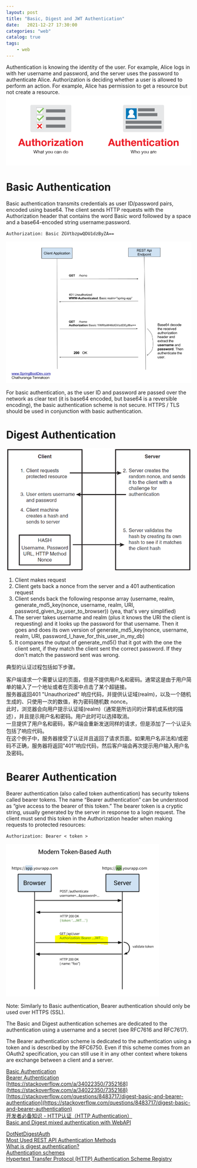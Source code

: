 ```yaml
---                
layout: post            
title: "Basic, Digest and JWT Authentication"                
date:   2021-12-27 17:30:00                 
categories: "web"                
catalog: true                
tags:                 
    - web                
---      
```


Authentication is knowing the identity of the user. For example, Alice logs in with her username and password, and the server uses the password to authenticate Alice.
Authorization is deciding whether a user is allowed to perform an action. For example, Alice has permission to get a resource but not create a resource.
![img](https://github.com/kerwenzhang/kerwenzhang.github.io/blob/master/_posts/image/auth.png?raw=true)  

# Basic Authentication

Basic authentication transmits credentials as user ID/password pairs, encoded using base64. The client sends HTTP requests with the Authorization header that contains the word Basic word followed by a space and a base64-encoded string username:password.  

    Authorization: Basic ZGVtbzpwQDU1dzByZA==

![img](https://github.com/kerwenzhang/kerwenzhang.github.io/blob/master/_posts/image/basicAu.png?raw=true)  

For basic authentication, as the user ID and password are passed over the network as clear text (it is base64 encoded, but base64 is a reversible encoding), the basic authentication scheme is not secure. HTTPS / TLS should be used in conjunction with basic authentication.  

# Digest Authentication

![img](https://github.com/kerwenzhang/kerwenzhang.github.io/blob/master/_posts/image/DigestAu.png?raw=true) 
1. Client makes request  
2. Client gets back a nonce from the server and a 401 authentication request  
3. Client sends back the following response array (username, realm, generate_md5_key(nonce, username, realm, URI, password_given_by_user_to_browser)) (yea, that's very simplified)  
4. The server takes username and realm (plus it knows the URI the client is requesting) and it looks up the password for that username. Then it goes and does its own version of generate_md5_key(nonce, username, realm, URI, password_I_have_for_this_user_in_my_db)  
5. It compares the output of generate_md5() that it got with the one the client sent, if they match the client sent the correct password. If they don't match the password sent was wrong.  
   
典型的认证过程包括如下步骤。  

客户端请求一个需要认证的页面，但是不提供用户名和密码。通常这是由于用户简单的输入了一个地址或者在页面中点击了某个超链接。  
服务器返回401 "Unauthorized" 响应代码，并提供认证域(realm)，以及一个随机生成的、只使用一次的数值，称为密码随机数 nonce。  
此时，浏览器会向用户提示认证域(realm)（通常是所访问的计算机或系统的描述），并且提示用户名和密码。用户此时可以选择取消。  
一旦提供了用户名和密码，客户端会重新发送同样的请求，但是添加了一个认证头包括了响应代码。  
在这个例子中，服务器接受了认证并且返回了请求页面。如果用户名非法和/或密码不正确，服务器将返回"401"响应代码，然后客户端会再次提示用户输入用户名及密码。  

# Bearer Authentication

Bearer authentication (also called token authentication) has security tokens called bearer tokens. The name “Bearer authentication” can be understood as “give access to the bearer of this token.” The bearer token is a cryptic string, usually generated by the server in response to a login request. The client must send this token in the Authorization header when making requests to protected resources:

    Authorization: Bearer < token >

![img](https://github.com/kerwenzhang/kerwenzhang.github.io/blob/master/_posts/image/bearerAu.png?raw=true) 

Note: Similarly to Basic authentication, Bearer authentication should only be used over HTTPS (SSL).  


The Basic and Digest authentication schemes are dedicated to the authentication using a username and a secret (see RFC7616 and RFC7617).  

The Bearer authentication scheme is dedicated to the authentication using a token and is described by the RFC6750. Even if this scheme comes from an OAuth2 specification, you can still use it in any other context where tokens are exchange between a client and a server.  

[Basic Authentication](https://swagger.io/docs/specification/authentication/basic-authentication/)  
[Bearer Authentication](https://swagger.io/docs/specification/authentication/bearer-authentication/)  
[https://stackoverflow.com/a/34022350/7352168](https://stackoverflow.com/a/34022350/7352168)  
[https://stackoverflow.com/questions/8483717/digest-basic-and-bearer-authentication](https://stackoverflow.com/questions/8483717/digest-basic-and-bearer-authentication)  
[开发者必备知识 - HTTP认证（HTTP Authentication）](https://carsonwah.github.io/http-authentication.html)  
[Basic and Digest mixed authentication with WebAPI](http://www.tomdupont.net/2014/08/basic-and-digest-mixed-authentication.html)

[DotNetDigestAuth](https://github.com/flakey-bit/DotNetDigestAuth)  
[ Most Used REST API Authentication Methods](https://blog.restcase.com/4-most-used-rest-api-authentication-methods/)  
[What is digest authentication?](https://stackoverflow.com/a/2384280/7352168)  
[Authentication schemes](https://developer.mozilla.org/en-US/docs/Web/HTTP/Authentication#authentication_schemes)  
[Hypertext Transfer Protocol (HTTP) Authentication Scheme Registry](https://www.iana.org/assignments/http-authschemes/http-authschemes.xhtml)  